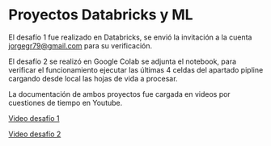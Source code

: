 # Proyectos Databricks y ML

El desafío 1 fue realizado en Databricks, se envió la invitación a la cuenta jorgegr79@gmail.com para su verificación.

El desafío 2 se realizó en Google Colab se adjunta el notebook, para verificar el funcionamiento ejecutar las últimas 4 celdas del apartado pipline cargando desde local las hojas de vida a procesar.

La documentación de ambos proyectos fue cargada en videos por cuestiones de tiempo en Youtube.

[Video desafío 1](https://www.youtube.com/watch?v=IipGe8mqP38)

[Video desafío 2](https://www.youtube.com/watch?v=ClBTwmbOj18)

